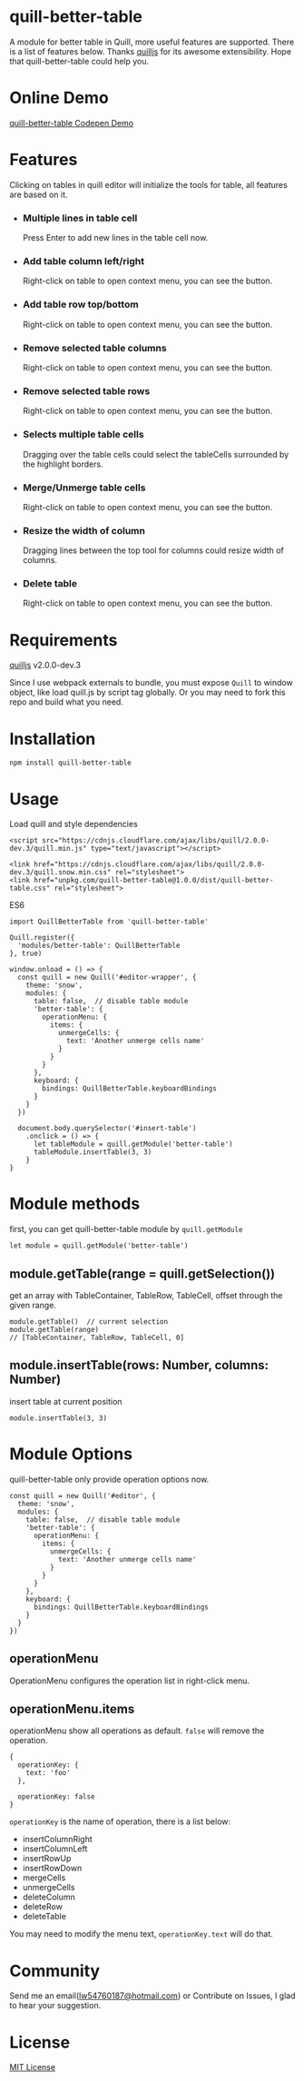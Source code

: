 # quill-better-table
A module for better table in Quill, more useful features are supported. There is a list of features below. Thanks [quilljs](https://quilljs.com/) for its awesome extensibility. Hope that quill-better-table could help you.

# Online Demo
[quill-better-table Codepen Demo](https://codepen.io/soccerloway/pen/WWJowj)

# Features
Clicking on tables in quill editor will initialize the tools for table, all features are based on it.

<ul>
  <li>
    <h3>Multiple lines in table cell</h3>
    <p>Press Enter to add new lines in the table cell now.</p>
  </li>
  <li>
    <h3>Add table column left/right</h3>
    <p>Right-click on table to open context menu, you can see the button.</p>
  </li>
  <li>
    <h3>Add table row top/bottom</h3>
    <p>Right-click on table to open context menu, you can see the button.</p>
  </li>
  <li>
    <h3>Remove selected table columns</h3>
    <p>Right-click on table to open context menu, you can see the button.</p>
  </li>
  <li>
    <h3>Remove selected table rows</h3>
    <p>Right-click on table to open context menu, you can see the button.</p>
  </li>
  <li>
    <h3>Selects multiple table cells</h3>
    <p>Dragging over the table cells could select the tableCells surrounded by the highlight borders.</p>
  </li>
  <li>
    <h3>Merge/Unmerge table cells</h3>
    <p>Right-click on table to open context menu, you can see the button.</p>
  </li>
  <li>
    <h3>Resize the width of column</h3>
    <p>Dragging lines between the top tool for columns could resize width of columns.</p>
  </li>
  <li>
    <h3>Delete table</h3>
    <p>Right-click on table to open context menu, you can see the button.</p>
  </li>
</ul>

# Requirements
[quilljs](https://github.com/quilljs/quill) v2.0.0-dev.3

Since I use webpack externals to bundle, you must expose `Quill` to window object, like load quill.js by script tag globally. Or you may need to fork this repo and build what you need.

# Installation
```
npm install quill-better-table
```

# Usage
Load quill and style dependencies
```
<script src="https://cdnjs.cloudflare.com/ajax/libs/quill/2.0.0-dev.3/quill.min.js" type="text/javascript"></script>
```
```
<link href="https://cdnjs.cloudflare.com/ajax/libs/quill/2.0.0-dev.3/quill.snow.min.css" rel="stylesheet">
<link href="unpkg.com/quill-better-table@1.0.0/dist/quill-better-table.css" rel="stylesheet">
```

ES6
```
import QuillBetterTable from 'quill-better-table'

Quill.register({
  'modules/better-table': QuillBetterTable
}, true)

window.onload = () => {
  const quill = new Quill('#editor-wrapper', {
    theme: 'snow',
    modules: {
      table: false,  // disable table module
      'better-table': {
        operationMenu: {
          items: {
            unmergeCells: {
              text: 'Another unmerge cells name'
            }
          }
        }
      },
      keyboard: {
        bindings: QuillBetterTable.keyboardBindings
      }
    }
  })

  document.body.querySelector('#insert-table')
    .onclick = () => {
      let tableModule = quill.getModule('better-table')
      tableModule.insertTable(3, 3)
    }
}
```

# Module methods
first, you can get quill-better-table module by `quill.getModule`
```
let module = quill.getModule('better-table')
```
## module.getTable(range = quill.getSelection())
get an array with TableContainer, TableRow, TableCell, offset through the given range.
```
module.getTable()  // current selection
module.getTable(range)
// [TableContainer, TableRow, TableCell, 0]
```

## module.insertTable(rows: Number, columns: Number)
insert table at current position
```
module.insertTable(3, 3)
```

# Module Options
quill-better-table only provide operation options now.
```
const quill = new Quill('#editor', {
  theme: 'snow',
  modules: {
    table: false,  // disable table module
    'better-table': {
      operationMenu: {
        items: {
          unmergeCells: {
            text: 'Another unmerge cells name'
          }
        }
      }
    },
    keyboard: {
      bindings: QuillBetterTable.keyboardBindings
    }
  }
})
```
## operationMenu
OperationMenu configures the operation list in right-click menu.

## operationMenu.items
operationMenu show all operations as default. `false` will remove the operation.
```
{
  operationKey: {
    text: 'foo'
  },

  operationKey: false
}
```
`operationKey` is the name of operation, there is a list below:
<ul>
  <li>insertColumnRight</li>
  <li>insertColumnLeft</li>
  <li>insertRowUp</li>
  <li>insertRowDown</li>
  <li>mergeCells</li>
  <li>unmergeCells</li>
  <li>deleteColumn</li>
  <li>deleteRow</li>
  <li>deleteTable</li>
</ul>

You may need to modify the menu text, `operationKey.text` will do that.

# Community
Send me an email(<a href="mailto: lw54760187@hotmail.com">lw54760187@hotmail.com</a>) or Contribute on Issues, I glad to hear your suggestion.

# License
[MIT License](https://rmm5t.mit-license.org/)
